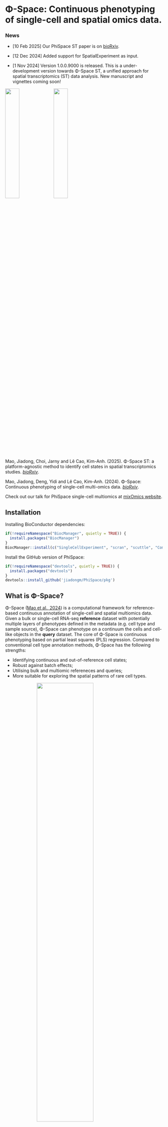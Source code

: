 # Φ-Space: Continuous phenotyping of single-cell and spatial omics data.

### News
- [10 Feb 2025] Our PhiSpace ST paper is on [bioRxiv](https://www.biorxiv.org/content/10.1101/2025.02.05.636735v1).

- [12 Dec 2024] Added support for SpatialExperiment as input.

- [1 Nov 2024] Version 1.0.0.9000 is released. This is a under-development version towards Φ-Space ST, a unified approach for spatial transcriptomics (ST) data analysis. New manuscript and vignettes coming soon!


<p float="left">
  <img src="./figs/PhiSpace.png" width="30%" /> 
  <img src="./figs/PhiSpaceST.png" width="30%" />
</p>


Mao, Jiadong, Choi, Jarny and Lê Cao, Kim-Anh. (2025). Φ-Space ST: a platform-agnostic method to identify cell states in spatial transcriptomics studies. [*bioRxiv*](https://www.biorxiv.org/content/10.1101/2025.02.05.636735v1).

Mao, Jiadong, Deng, Yidi and Lê Cao, Kim-Anh. (2024). Φ-Space: Continuous phenotyping of single-cell multi-omics data. [*bioRxiv*](https://www.biorxiv.org/content/10.1101/2024.06.19.599787v1.full).

Check out our talk for PhiSpace single-cell multiomics at [mixOmics website](http://mixomics.org/2024/06/phispace/).


## Installation

Installing BioConductor dependencies:
``` r
if(!requireNamespace("BiocManager", quietly = TRUE)) {
  install.packages("BiocManager")
}
BiocManager::install(c("SingleCellExperiment", "scran", "scuttle", "ComplexHeatmap", "SpatialExperiment"))
```

Install the GitHub version of PhiSpace:
``` r
if(!requireNamespace("devtools", quietly = TRUE)) {
  install.packages("devtools")
}
devtools::install_github('jiadongm/PhiSpace/pkg')
```



## What is Φ-Space?

Φ-Space ([Mao et al., 2024](https://www.biorxiv.org/content/10.1101/2024.06.19.599787v1)) is a computational framework for reference-based continuous annotation of single-cell and spatial multiomics data. Given a bulk or single-cell RNA-seq **reference** dataset with potentially multiple layers of phenotypes defined in the metadata (e.g. cell type and sample source), Φ-Space can phenotype on a continuum the cells and cell-like objects in the **query** dataset. The core of Φ-Space is continuous phenotyping based on partial least squares (PLS) regression. Compared to conventional cell type annotation methods, Φ-Space has the following strengths:

- Identifying continuous and out-of-reference cell states;
- Robust against batch effects;
- Utilising bulk and multiomic refereneces and queries;
- More suitable for exploring the spatial patterns of rare cell types. 

<img src="./figs/schema_core.png" width="60%" style="display: block; margin: auto;" />


We have applied Φ-Space to many different use cases, including

| Reference     |      Query    | Note   |
| :------ |    :------   | :------  |
| bulk RNA-seq  |   scRNA-seq   |   |
| scRNA-seq     |   scRNA-seq   |  |
| scRNA-seq     |   scATAC-seq  | requires a bimodal bridge dataset |
| CITE-seq (scRNA+Protein-seq)  |  CITE-seq   | using both modalities |
| scRNA-seq    |   subcellular spatial transcriptomics | e.g. Stereo-seq, CosMx, 10x Xenium |
| scRNA-seq    |   supercellular spatial transcriptomics | e.g. 10x Visium, Slide-seqV2 |


## Example: transitional identities of induced dendritic cells (DCs)

We illustrate how Φ-Space works using the first case study in our [manuscript](https://www.biorxiv.org/content/10.1101/2024.06.19.599787v1).

- Reference bulk RNA-seq: [Stemformatics DC atlas](https://journals.aai.org/jimmunol/article/209/12/2352/237295/The-Human-Dendritic-Cell-Atlas-An-Integrated)
- Query scRNA-seq: [Rosa et al. (2018)](https://www.science.org/doi/10.1126/sciimmunol.aau4292) 

Dendritic cells (DCs) are a type of immune cells. DCs are relatively rare in human blood samples. Hence it is desirable to culture *in vivo* like 
DCs using *in vitro* methods. Rosa et al. (2018) claimed that they successfully reprogrammed human esophagus fibroblasts (HEFs) into induced DCs after 9 days *in vitro* cell culturing. 

The Stemformatics DC atlas is a bulk RNA-seq atlas of different subtypes of human DC samples (FACs sorted). The DC atlas contains 


### Read data

Load packages
``` r
# Name of the game
suppressPackageStartupMessages(library(PhiSpace))
# Tidyverse packages
suppressPackageStartupMessages(library(ggplot2))
suppressPackageStartupMessages(library(dplyr))
suppressPackageStartupMessages(library(magrittr))
suppressPackageStartupMessages(library(ggpubr))
suppressPackageStartupMessages(library(tidyr))
# Other utils
suppressPackageStartupMessages(library(ComplexHeatmap)) # plot heatmap
suppressPackageStartupMessages(library(zeallot)) # use operator %<-%
suppressPackageStartupMessages(library(plotly)) # plot 3d interative plots
```

Download the processed reference dataset [ref_dc.rds](https://unimelbcloud-my.sharepoint.com/:u:/g/personal/jiadong_mao_unimelb_edu_au/EZVy-qceLC5Ik9YQ9yiASM8BRy0eKn4KYj_fy5A8LVdifA?e=NhIuTt) and the processed and downsampled query dataset [query_Rosa_sub.rds](https://unimelbcloud-my.sharepoint.com/:u:/g/personal/jiadong_mao_unimelb_edu_au/Eep7PpTnTHJIirmK8EM6JGsBRrxRlx_Soqk5DT-8KiheNQ?e=MvFzNA). In addtion, we download the selected genes [ref_dc_feat.rds](https://unimelbcloud-my.sharepoint.com/:u:/g/personal/jiadong_mao_unimelb_edu_au/EYW4m1WMtxhNg9vTUFQdZAQB12sF0VOj3u2pmz3Uce5U6A?e=zdyv2a). See our [manuscript](https://www.biorxiv.org/content/10.1101/2024.06.19.599787v1) for a description of feature selection. 

``` r
dat_dir <- "/data/projects/punim0613/JiaDong/PhiSpace/" # replace this by your own directory where you store ref_dc.rds and query_dc.rds
query <- readRDS(paste0(dat_dir, "query_Rosa_sub.rds"))
reference <- readRDS(paste0(dat_dir,"ref_dc.rds"))
selectedFeat <- readRDS(paste0(dat_dir, "ref_dc_test.rds"))

# Rank normalise reference and query
query <- RankTransf(query, "counts")
reference <- RankTransf(reference, "data", sparse = F)

# Customised colour code
DC_cols <- c(
  `DC precursor` = "#B3B3B3",DC_prec = "#FFFFB3",
  MoDC = "#CCEBC5", cDC1 = "#1B9E77", 
  cDC2 = "#D95F02",`dendritic cell` = "#B3B3B3", 
  DC = "#B3DE69", monocyte = "#B3B3B3",
  mono = "#80B1D3",`plasmacytoid dendritic cell` = "#7570B3",
  DC1 = "#1B9E77",DC2 = "#D95F02",
  pDC = "#7570B3",HEF = "#FEE5D9", 
  Day3 = "#FCAE91",Day6 = "#FB6A4A",
  Day9_SP = "#DE2D26", Day9_DP = "#A50F15",
  Day9 = "#A50F15",other = "#B3B3B3"
)

DC_cols_source <- c(
  ex_vivo = "#B3B3B3",in_vitro = "#A50026",
  in_vivo = "#313695",`in_vivo_HuMouse` = "#80B1D3", query = "#B3B3B3"
)

DC_symbs <- c(
  query = 4, reference = 16
)
```

In the above code, we applied rank transform to both reference and query. This is because the rank transform is more appropriate for this particular reference dataset ([Elahi et al., 2022](https://journals.aai.org/jimmunol/article/209/12/2352/237295/The-Human-Dendritic-Cell-Atlas-An-Integrated)). In general, normalisation methods should be chosen to suit individual cases. The only requirement is that both reference and query are normalised in the same way. **No** additional harmonisation of reference and query is needed.


### Continuous phenotyping

Now we are ready to apply PhiSpace to continuously phenotype the query cells. 
``` r
PhiSpaceAssay <- "rank"
phenotypes <- c("Cell Type", "Sample Source")
PhiMethod <- "PLS"

c(reference, query) %<-% PhiSpace(
    reference, 
    query,
    ncomp = 30,
    selectedFeat = selectedFeat,
    phenotypes = phenotypes, 
    PhiSpaceAssay = PhiSpaceAssay,
    regMethod = PhiMethod,
    scale = FALSE,
    updateRef = TRUE
)
```

### Visualise annotation

Draw the PhiSpace scores as heatmap.
``` r
PhiScores_norm <- reducedDim(query, "PhiSpace")

queryLabs <- query$mainTypes
queryLabs[queryLabs %in% c("Day9_SP", "Day9_DP")] <- "Day9"
lvls <- c("DC1", "DC2", "pDC", "HEF", "Day3", "Day6", "Day9")
p <- plotPhiSpaceHeatMap(
  PhiSpaceScore = PhiScores_norm,
  reference = reference,
  phenotypes = phenotypes,
  queryLabs = queryLabs, 
  queryLvls = lvls,
  column_names_rot = 20,
  name = "Phenotype space embedding",
  row_names_gp = gpar(fontsize = 6),
  column_names_gp = gpar(fontsize = 6),
  show_row_dend = F,
  show_column_dend = T,
  # row_title = row_title, 
  row_title_gp = gpar(fontsize = 6),
  column_title_gp = gpar(fontsize = 6, fontface = "bold"),
  heatmap_legend_param = list(
    title_position = "leftcenter",
    title_gp = gpar(fontsize = 6),
    grid_height = unit(2, "mm"),
    grid_width = unit(2, "mm"),
    labels_gp = gpar(fontsize = 5),
    legend_direction = "horizontal"
  )
) 

draw(
  p, heatmap_legend_side = "top"
)
```

<img src="./figs/heatmap.png" width="70%" style="display: block; margin: auto;" />

Every column of the heatmap corresponds to a phenotype defined in the bulk reference. Every horizontal line of the heatmap represents a query cell. The query cells are grouped according to their cell types:

- Control cell types: DC1 (type 1 conventional DC), DC2 (type 2 conventional DC) and pDC (plasmacytoid DC). These cell types are *in vivo* DC subtypes;
- HEF: the starting point of DC reprogramming;
- Day3, Day6, Day9: HEFs after 3, 6 and 9 days of reprogramming.

We can see that the control cell types were predicted to have strong DC1, DC2 and pDC identities. In terms of sample source, they are more *in vivo* like than *in vitro*. HEFs have an ambiguous identity since they were not defined in the reference. However, after 9 days of reprogramming, the HEFs were clearly more DC1-like, with strong *in vitro* identity.


## Downstream analyses

The essence of Φ-Space is the so-called **phenotype space analysis**. That is, we view cell type prediction as dimension reduction. How is it dimension reduction? Look at the heatmap: each cell was represented by the gene expression level of thousands of genes, and now they are represented by 11 dimensions, each measuring their likelihood of belonging to a certain phenotype defined in the reference. We term this new representation of cells their **phenotype space embedding**.

As any other dimension reduction objects, we can use cells' phenotype space embedding for downstream analyses. One of such analyses is phenotype space PCA, which allows us to visualize both bulk samples and single cells in the same space.

``` r
queryLabs <- query$mainTypes
queryLabs[queryLabs %in% c("Day9_SP", "Day9_DP")] <- "Day9"
refLabs <- colData(reference)[,"Cell Type"]
YrefHat_norm <- reducedDim(reference, "PhiSpace")
pc_re <- getPC(YrefHat_norm, ncomp = 3)

refEmbedding <- pc_re$scores %>% as.data.frame()
queryEmbedding <- scale(
    PhiScores_norm, 
    center = T, 
    scale = F
  ) %*% 
  pc_re$loadings %>%
  as.data.frame()

plot_ly(
    x = ~comp1,
    y = ~comp2,
    z = ~comp3,
) %>%
  add_markers(
    data = refEmbedding,
    colors = DC_cols,
    color = refLabs,
     marker = list(
      symbol = ~"circle",
      size = 5
    )
  ) %>%
  add_markers(
    data = queryEmbedding,
    color = queryLabs, 
    marker = list(
      symbol = ~"x",
      size = 3
    )
  )
```

<img src="./figs/3D.png" width="70%" style="display: block; margin: auto;" />

Using plotly, we have rendered the PCA results an interactive plot.








